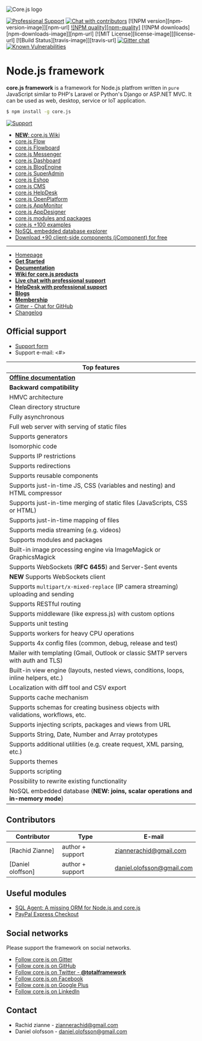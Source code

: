 ![Core.js logo](https://www.corejs.com/img/logo-corejs.png)

[![Professional Support](#)](https://www.totaljs.com/support/) [![Chat with contributors](#)](https://messenger.totaljs.com) [![NPM version][npm-version-image]][npm-url] [![NPM quality][npm-quality]](http://packagequality.com/#?package=core.js) [![NPM downloads][npm-downloads-image]][npm-url] [![MIT License][license-image]][license-url] [![Build Status][travis-image]][travis-url] [![Gitter chat](https://badges.gitter.im/totaljs/framework.png)](https://messenger.totaljs.com) [![Known Vulnerabilities](https://snyk.io/test/npm/total.js/badge.svg)](https://snyk.io/test/npm/core.js)

Node.js framework
=====================

__core.js framework__ is a framework for Node.js platfrom written in `pure` JavaScript similar to PHP's Laravel or Python's Django or ASP.NET MVC. It can be used as web, desktop, service or IoT application.

```bash
$ npm install -g core.js
```

[![Support](#)](https://www.zianneson.com/support/)

- [__NEW__: core.js Wiki](#/)
- [core.js Flow](#)
- [core.js Flowboard](#)
- [core.js Messenger](#)
- [core.js Dashboard](#)
- [core.js BlogEngine](#)
- [core.js SuperAdmin](#)
- [core.js Eshop](#)
- [core.js CMS](#)
- [core.js HelpDesk](#)
- [core.js OpenPlatform](#)
- [core.js AppMonitor](#)
- [core.js AppDesigner](#)
- [core.js modules and packages](#)
- [core.js +100 examples](#)
- [NoSQL embedded database explorer](#)
- [Download +90 client-side components (jComponent) for free](#)

---

- [Homepage](http://www.zianneson.com/corejs)
- [__Get Started__](http://www.zianneson.com/corejs/get-started/)
- [__Documentation__](http://www.zianneson.com/corejs/docs)
- [__Wiki for core.js products__](http://www.zianneson.com/corejs/wiki)
- [__Live chat with professional support__](#)
- [__HelpDesk with professional support__](#)
- [__Blogs__](#)
- [__Membership__](#)
- [Gitter - Chat for GitHub](#)
- [Changelog](#)

## Official support

- [Support form](#)
- Support e-mail: <#>

| Top features |
|------|
| [__Offline documentation__](#) |
| __Backward compatibility__ |
| HMVC architecture |
| Clean directory structure |
| Fully asynchronous |
| Full web server with serving of static files |
| Supports generators |
| Isomorphic code |
| Supports IP restrictions |
| Supports redirections |
| Supports reusable components |
| Supports just-in-time JS, CSS (variables and nesting) and HTML compressor |
| Supports just-in-time merging of static files (JavaScripts, CSS or HTML) |
| Supports just-in-time mapping of files |
| Supports media streaming (e.g. videos) |
| Supports modules and packages |
| Built-in image processing engine via ImageMagick or GraphicsMagick |
| Supports WebSockets (__RFC 6455__) and Server-Sent events |
| __NEW__ Supports WebSockets client |
| Supports `multipart/x-mixed-replace` (IP camera streaming) uploading and sending |
| Supports RESTful routing |
| Supports middleware (like express.js) with custom options |
| Supports unit testing |
| Supports workers for heavy CPU operations |
| Supports 4x config files (common, debug, release and test) |
| Mailer with templating (Gmail, Outlook or classic SMTP servers with auth and TLS) |
| Built-in view engine (layouts, nested views, conditions, loops, inline helpers, etc.) |
| Localization with diff tool and CSV export |
| Supports cache mechanism |
| Supports schemas for creating business objects with validations, workflows, etc. |
| Supports injecting scripts, packages and views from URL |
| Supports String, Date, Number and Array prototypes |
| Supports additional utilities (e.g. create request, XML parsing, etc.) |
| Supports themes |
| Supports scripting |
| Possibility to rewrite existing functionality |
| NoSQL embedded database (__NEW: joins, scalar operations and in-memory mode__) |

## Contributors

| Contributor | Type | E-mail |
|-------------|------|--------|
| [Rachid Zianne] | author + support | <ziannerachid@gmail.com> |
| [Daniel oloffson]  | author + support | <daniel.olofsson@gmail.com> |
## Useful modules

- [SQL Agent: A missing ORM for Node.js and core.js](#)
- [PayPal Express Checkout](#)

## Social networks

Please support the framework on social networks.

- [Follow core.js on Gitter](#)
- [Follow core.js on GitHub](#)
- [Follow core.js on Twitter - __@totalframework__](#)
- [Follow core.js on Facebook](#)
- [Follow core.js on Google Plus](#)
- [Follow core.js on LinkedIn](#)

## Contact

- Rachid zianne - <ziannerachid@gmail.com>
- Daniel olofsson - <daniel.olofsson@gmail.com>
